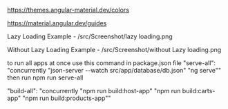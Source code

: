 

https://themes.angular-material.dev/colors

https://material.angular.dev/guides

Lazy Loading Example - 
/src/Screenshot/lazy loading.png


Without Lazy Loading Example - 
/src/Screenshot/without Lazy loading.png


to run all apps at once use this command in package.json file
"serve-all": "concurrently \"json-server --watch src/app/database/db.json\" \"ng serve\""
then run npm run serve-all

"build-all": "concurrently \"npm run build:host-app\" \"npm run build:carts-app\" \"npm run build:products-app\""